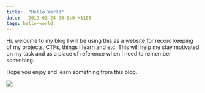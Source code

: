 ```yaml
---
title:  "Hello World"
date:   2019-03-24 20:0:0 +1100
tags: hello-world
---
```

Hi, welcome to my blog I will be using this as a website for record keeping of my projects, CTFs, things I learn and etc.
This will help me stay motivated on my task and as a place of reference when I need to remember something.

Hope you enjoy and learn something from this blog.

![](hello-world.gif)
